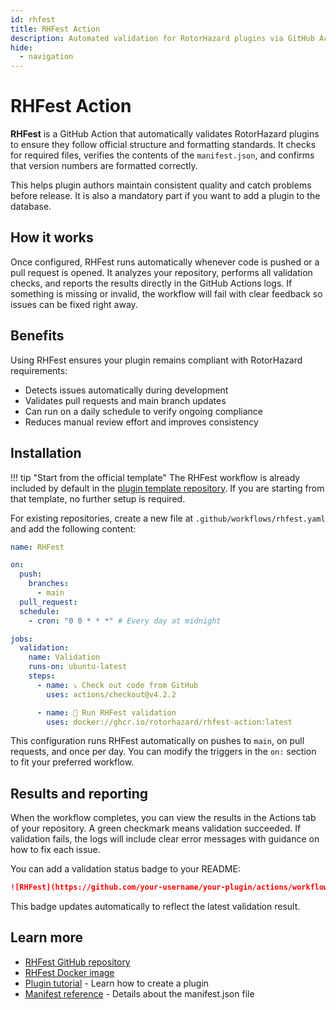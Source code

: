 ```yaml
---
id: rhfest
title: RHFest Action
description: Automated validation for RotorHazard plugins via GitHub Actions
hide:
  - navigation
---
```


# RHFest Action

**RHFest** is a GitHub Action that automatically validates RotorHazard plugins to ensure they follow official structure and formatting standards. It checks for required files, verifies the contents of the `manifest.json`, and confirms that version numbers are formatted correctly.

This helps plugin authors maintain consistent quality and catch problems before release. It is also a mandatory part if you want to add a plugin to the database.

## How it works

Once configured, RHFest runs automatically whenever code is pushed or a pull request is opened. It analyzes your repository, performs all validation checks, and reports the results directly in the GitHub Actions logs. If something is missing or invalid, the workflow will fail with clear feedback so issues can be fixed right away.

## Benefits

Using RHFest ensures your plugin remains compliant with RotorHazard requirements:

- Detects issues automatically during development
- Validates pull requests and main branch updates
- Can run on a daily schedule to verify ongoing compliance
- Reduces manual review effort and improves consistency

## Installation

!!! tip "Start from the official template"
    The RHFest workflow is already included by default in the [plugin template repository](https://github.com/RotorHazard/plugin-template). If you are starting from that template, no further setup is required.

For existing repositories, create a new file at `.github/workflows/rhfest.yaml` and add the following content:

```yaml
name: RHFest

on:
  push:
    branches:
      - main
  pull_request:
  schedule:
    - cron: "0 0 * * *" # Every day at midnight

jobs:
  validation:
    name: Validation
    runs-on: ubuntu-latest
    steps:
      - name: ⤵️ Check out code from GitHub
        uses: actions/checkout@v4.2.2

      - name: 🚀 Run RHFest validation
        uses: docker://ghcr.io/rotorhazard/rhfest-action:latest
```

This configuration runs RHFest automatically on pushes to `main`, on pull requests, and once per day. You can modify the triggers in the `on:` section to fit your preferred workflow.

## Results and reporting

When the workflow completes, you can view the results in the Actions tab of your repository.
A green checkmark means validation succeeded. If validation fails, the logs will include clear error messages with guidance on how to fix each issue.

You can add a validation status badge to your README:

```markdown
![RHFest](https://github.com/your-username/your-plugin/actions/workflows/rhfest.yaml/badge.svg)
```

This badge updates automatically to reflect the latest validation result.

## Learn more

- [RHFest GitHub repository](https://github.com/RotorHazard/rhfest-action)
- [RHFest Docker image](https://github.com/RotorHazard/rhfest-action/pkgs/container/rhfest-action)
- [Plugin tutorial](../plugin/tutorial.md) - Learn how to create a plugin
- [Manifest reference](../plugin/index.md#manifestjson) - Details about the manifest.json file
